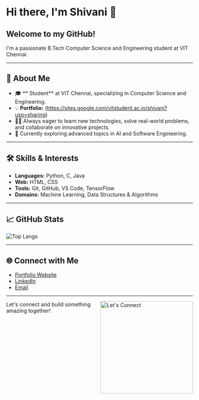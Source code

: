 # Hi there, I'm Shivani 👋


## Welcome to my GitHub!  
I'm a passionate B.Tech Computer Science and Engineering student at VIT Chennai.

---

## 🚀 About Me

- 🎓 ** Student** at VIT Chennai, specializing in Computer Science and Engineering.
- 💡 **Portfolio:** (https://sites.google.com/vitstudent.ac.in/shivani?usp=sharing)
- 👩‍💻 Always eager to learn new technologies, solve real-world problems, and collaborate on innovative projects.
- 🌱 Currently exploring advanced topics in AI and Software Engineering.

---

## 🛠️ Skills & Interests

- **Languages:** Python, C, Java
- **Web:** HTML, CSS
- **Tools:** Git, GitHub, VS Code, TensorFlow
- **Domains:** Machine Learning, Data Structures & Algorithms

---

## 📈 GitHub Stats
![Top Langs](https://github-readme-stats.vercel.app/api/top-langs/?username=Shivani-369&layout=compact&theme=radical)

---

## 🌐 Connect with Me

- [Portfolio Website](https://sites.google.com/vitstudent.ac.in/shivani?usp=sharing)
- [LinkedIn](https://www.linkedin.com/in/suja-shivani-573947337/)
- [Email](shivani63124@gmail.com)

---

<img src="https://media.giphy.com/media/3o6Zt6ML6BklcajjsA/giphy.gif" width="250" align="right" alt="Let's Connect" />

Let's connect and build something amazing together!
